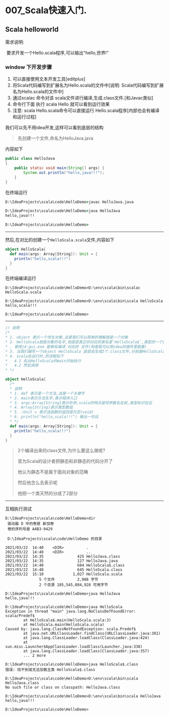 # 007_Scala快速入门.

## Scala helloworld

需求说明:

​	要求开发一个Hello.scala程序,可以输出"hello,世界!"



### window 下开发步骤

1. 可以直接使用文本开发工具[editplus]
2. 将Scala代码编写到扩展名为Hello.scala的文件中[说明: Scala代码编写到扩展名为Hello.scala的文件中]
3. 通过scalac 命令对该 scala文件进行编译,生成.class文件.[和Javac类似]
4. 命令行下面 执行 scala Hello 就可以看到运行效果
5. 注意: scala Hello.scala命令可以直接运行 Hello.scala程序[内部也会有编译和运行过程]

我们可以先不用idea开发,这样可以看到底层的结构



> 先创建一个文件,命名为HelloJava.java

内容如下

```java
public class HelloJava
{
    public static void main(String[] args) {
        System.out.println("hello,java!!!");
    }
}
```

在终端运行

```cmd
D:\IdeaProjects\scala\code\HelloDemo>javac HelloJava.java

D:\IdeaProjects\scala\code\HelloDemo>java HelloJava
hello,java!!!

D:\IdeaProjects\scala\code\HelloDemo>

```

---

然后,在对比的创建一个`HelloScala.scala`文件,内容如下

```scala
object HelloScala{
  def main(args: Array[String]): Unit = {
    println("hello,scala!!!")
  }
}

```


在终端编译运行







```shell
D:\IdeaProjects\scala\code\HelloDemo>D:\env\scala\bin\scalac HelloScala.scala

D:\IdeaProjects\scala\code\HelloDemo>D:\env\scala\bin\scala HelloScala
hello,scala!!!

D:\IdeaProjects\scala\code\HelloDemo>
```


---

```scala
// 说明
/*
* 1. object 表示一个伴生对象,这里我们可以简单的理解就是一个对象
* 2. HelloScala就是对象的名字,他底层真正的对应的类名是`HelloScala$`,类型的一个静态对象MODULE$
* . 使用jd-gui.exe 能够反编译 对应的 文件(但是我可以用idea的插件里面看)
* 3. 当我们编写一个object HelloScala 底层会生成2个.class文件,分别是HelloScala和HelloScala$
* 4. scala在运行时,的流程如下
*   4.1 先从HelloScala的main开始执行
*   4.2 然后调用
* */

object HelloScala{
  /*
  * 说明
  * 1. def 表示是一个方法,这是一个关键字
  * 2. main表示方法名字,表示程序入口
  * 3. args:Array[String]表示形参,scala的特点是将参数名在前,类型标识在后
  * 4. Array[String]表示类型数组
  * 5. :Unit = 表示该函数的返回值为空(void)
  * 6. println("hello,scala!!!") 输出一句话
  * */
  def main(args: Array[String]): Unit = {
    println("hello,scala!!!")
  }
}

```
>2个编译出来的class文件,为什么要这么做呢? 
>
>音为Scala的设计者把静态和非静态的代码分开了
>
>他认为静态不是属于面向对象的范畴
>
>然后他怎么去表示呢
>
>他把一个类天然的分成了2部分

---

互相执行测试



```shell
D:\IdeaProjects\scala\code\HelloDemo>dir
 驱动器 D 中的卷是 新加卷
 卷的序列号是 A4B3-9429

 D:\IdeaProjects\scala\code\HelloDemo 的目录

2021/03/22  14:40    <DIR>          .
2021/03/22  14:40    <DIR>          ..
2021/03/22  14:35               425 HelloJava.class
2021/03/22  14:35               127 HelloJava.java
2021/03/22  14:40               684 HelloScala$.class
2021/03/22  14:40               645 HelloScala.class
2021/03/22  15:10             1,027 HelloScala.scala
               5 个文件          2,908 字节
               2 个目录 185,545,084,928 可用字节

D:\IdeaProjects\scala\code\HelloDemo>java HelloJava
hello,java!!!

D:\IdeaProjects\scala\code\HelloDemo>java HelloScala
Exception in thread "main" java.lang.NoClassDefFoundError: scala/Predef$
        at HelloScala$.main(HelloScala.scala:3)
        at HelloScala.main(HelloScala.scala)
Caused by: java.lang.ClassNotFoundException: scala.Predef$
        at java.net.URLClassLoader.findClass(URLClassLoader.java:381)
        at java.lang.ClassLoader.loadClass(ClassLoader.java:424)
        at sun.misc.Launcher$AppClassLoader.loadClass(Launcher.java:338)
        at java.lang.ClassLoader.loadClass(ClassLoader.java:357)
        ... 2 more

D:\IdeaProjects\scala\code\HelloDemo>java HelloScala$.class
错误: 找不到或无法加载主类 HelloScala$.class

D:\IdeaProjects\scala\code\HelloDemo>D:\env\scala\bin\scala HelloJava.class
No such file or class on classpath: HelloJava.class

D:\IdeaProjects\scala\code\HelloDemo>D:\env\scala\bin\scala HelloJava
hello,java!!!

D:\IdeaProjects\scala\code\HelloDemo>

```
